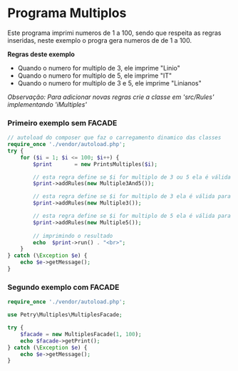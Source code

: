 # Programa Multiplos

Este programa imprimi numeros de 1 a 100, sendo que respeita as regras inseridas, 
neste exemplo o progra gera numeros de de 1 a 100.

**Regras deste exemplo**

- Quando o numero for multiplo de 3, ele imprime "Linio"
- Quando o numero for multiplo de 5, ele imprime "IT"
- Quando o numero for multiplo de 3 e 5, ele imprime "Linianos"

*Observação: Para adicionar novas regras crie a classe em 'src/Rules' implementando 'iMultiples'*

### Primeiro exemplo sem FACADE

```PHP
// autoload do composer que faz o carregamento dinamico das classes
require_once './vendor/autoload.php';
try {
    for ($i = 1; $i <= 100; $i++) {
        $print       = new PrintsMultiples($i);

        // esta regra define se $i for multiplo de 3 ou 5 ela é válida para seu valor
        $print->addRules(new Multiple3And5());

        // esta regra define se $i for multiplo de 3 ela é válida para seu valor
        $print->addRules(new Multiple3());

        // esta regra define se $i for multiplo de 5 ela é válida para seu valor
        $print->addRules(new Multiple5());
        
        // imprimindo o resultado
        echo  $print->run() . "<br>";
    }
} catch (\Exception $e) {
    echo $e->getMessage();
}
```

### Segundo exemplo com FACADE

```PHP
require_once './vendor/autoload.php';

use Petry\Multiples\MultiplesFacade;

try {
    $facade = new MultiplesFacade(1, 100);
    echo $facade->getPrint();
} catch (\Exception $e) {
    echo $e->getMessage();
}
```